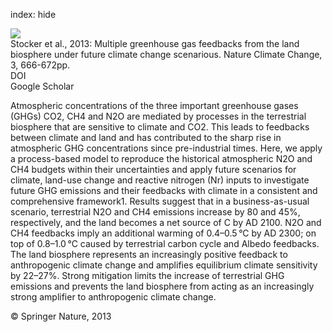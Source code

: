 index: hide

<div class="Citation">
    <div class="Citation-thumb CitationThumb-linked"  data-href="https://doi.org/10.1038/nclimate1864">
      <img src="https://static.claimspace.cloud/climate-study-static/refs/thumbs/6/Stocker_et_al_2013-thumb.png" />
    </div>

  <div class="Citation-body">
    <div class="Citation-text">Stocker et al., 2013: Multiple greenhouse gas feedbacks from the land biosphere under future climate change scenarious. <span class="Article-journal">Nature Climate Change, </span><span class="Article-volume">3, </span>666-672pp.</div>
    <div class="Citation-links">
      <div class="CitationLink" data-href="https://doi.org/10.1038/nclimate1864">
        <div class="CitationLink-icon CitationLink-Doi"></div>
        <div class="CitationLink-text">DOI</div>
      </div>
      <div class="CitationLink" data-href="https://scholar.google.com/scholar?q=10.1038/nclimate1864">
        <div class="CitationLink-icon CitationLink-Scholar"></div>
        <div class="CitationLink-text">Google Scholar</div>
      </div>
    </div>
  </div>
</div>

Atmospheric concentrations of the three important greenhouse gases (GHGs) CO2, CH4 and N2O are mediated by processes in the terrestrial biosphere that are sensitive to climate and CO2. This leads to feedbacks between climate and land and has contributed to the sharp rise in atmospheric GHG concentrations since pre-industrial times. Here, we apply a process-based model to reproduce the historical atmospheric N2O and CH4 budgets within their uncertainties and apply future scenarios for climate, land-use change and reactive nitrogen (Nr) inputs to investigate future GHG emissions and their feedbacks with climate in a consistent and comprehensive framework1. Results suggest that in a business-as-usual scenario, terrestrial N2O and CH4 emissions increase by 80 and 45%, respectively, and the land becomes a net source of C by AD 2100. N2O and CH4 feedbacks imply an additional warming of 0.4–0.5 °C by AD 2300; on top of 0.8–1.0 °C caused by terrestrial carbon cycle and Albedo feedbacks. The land biosphere represents an increasingly positive feedback to anthropogenic climate change and amplifies equilibrium climate sensitivity by 22–27%. Strong mitigation limits the increase of terrestrial GHG emissions and prevents the land biosphere from acting as an increasingly strong amplifier to anthropogenic climate change.

<div class="Citation-copy">
&copy; Springer Nature, 2013
</div>